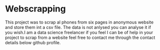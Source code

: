 # Webscrapping

This project was to scrap al phones from six pages in anonymous website and store them int a csv file.
The data is not anlysed you can analyse it if you wish.I am a data science freelancer if you feel I can be of help in your project to scrap from a website feel free to contact me through the contact details below github profile.
